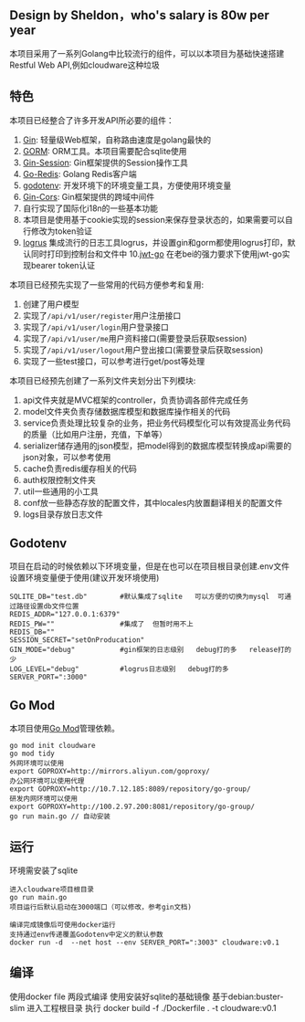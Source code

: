 ## Design by Sheldon，who's salary is 80w per year

本项目采用了一系列Golang中比较流行的组件，可以以本项目为基础快速搭建Restful Web API,例如cloudware这种垃圾

## 特色

本项目已经整合了许多开发API所必要的组件：

1. [Gin](https://github.com/gin-gonic/gin): 轻量级Web框架，自称路由速度是golang最快的 
2. [GORM](https://gorm.io/index.html): ORM工具。本项目需要配合sqlite使用 
3. [Gin-Session](https://github.com/gin-contrib/sessions): Gin框架提供的Session操作工具
4. [Go-Redis](https://github.com/go-redis/redis): Golang Redis客户端
5. [godotenv](https://github.com/joho/godotenv): 开发环境下的环境变量工具，方便使用环境变量
6. [Gin-Cors](https://github.com/gin-contrib/cors): Gin框架提供的跨域中间件
7. 自行实现了国际化i18n的一些基本功能
8. 本项目是使用基于cookie实现的session来保存登录状态的，如果需要可以自行修改为token验证
9. [logrus](https://github.com/sirupsen/logrus) 集成流行的日志工具logrus，并设置gin和gorm都使用logrus打印，默认同时打印到控制台和文件中
10.[jwt-go](https://github.com/dgrijalva/jwt-go) 在老bei的强力要求下使用jwt-go实现bearer token认证

本项目已经预先实现了一些常用的代码方便参考和复用:

1. 创建了用户模型
2. 实现了```/api/v1/user/register```用户注册接口
3. 实现了```/api/v1/user/login```用户登录接口
4. 实现了```/api/v1/user/me```用户资料接口(需要登录后获取session)
5. 实现了```/api/v1/user/logout```用户登出接口(需要登录后获取session)
6. 实现了一些test接口，可以参考进行get/post等处理

本项目已经预先创建了一系列文件夹划分出下列模块:

1. api文件夹就是MVC框架的controller，负责协调各部件完成任务
2. model文件夹负责存储数据库模型和数据库操作相关的代码
3. service负责处理比较复杂的业务，把业务代码模型化可以有效提高业务代码的质量（比如用户注册，充值，下单等）
4. serializer储存通用的json模型，把model得到的数据库模型转换成api需要的json对象，可以参考使用
5. cache负责redis缓存相关的代码
6. auth权限控制文件夹
7. util一些通用的小工具
8. conf放一些静态存放的配置文件，其中locales内放置翻译相关的配置文件
9. logs目录存放日志文件

## Godotenv

项目在启动的时候依赖以下环境变量，但是在也可以在项目根目录创建.env文件设置环境变量便于使用(建议开发环境使用)

```shell
SQLITE_DB="test.db"        #默认集成了sqlite   可以方便的切换为mysql  可通过路径设置db文件位置
REDIS_ADDR="127.0.0.1:6379"
REDIS_PW=""                #集成了  但暂时用不上
REDIS_DB=""
SESSION_SECRET="setOnProducation"
GIN_MODE="debug"           #gin框架的日志级别   debug打的多   release打的少
LOG_LEVEL="debug"          #logrus日志级别   debug打的多   
SERVER_PORT=":3000"
```



## Go Mod

本项目使用[Go Mod](https://github.com/golang/go/wiki/Modules)管理依赖。

```shell
go mod init cloudware
go mod tidy
外网环境可以使用
export GOPROXY=http://mirrors.aliyun.com/goproxy/
办公网环境可以使用代理
export GOPROXY=http://10.7.12.185:8089/repository/go-group/
研发内网环境可以使用
export GOPROXY=http://100.2.97.200:8081/repository/go-group/
go run main.go // 自动安装
```

## 运行
环境需安装了sqlite

```shell
进入cloudware项目根目录
go run main.go
项目运行后默认启动在3000端口（可以修改，参考gin文档)
```

```docker
编译完成镜像后可使用docker运行
支持通过env传递覆盖Godotenv中定义的默认参数
docker run -d  --net host --env SERVER_PORT=":3003" cloudware:v0.1
```


## 编译
使用docker file 两段式编译
使用安装好sqlite的基础镜像  基于debian:buster-slim 
进入工程根目录  执行
docker build -f ./Dockerfile . -t cloudware:v0.1


